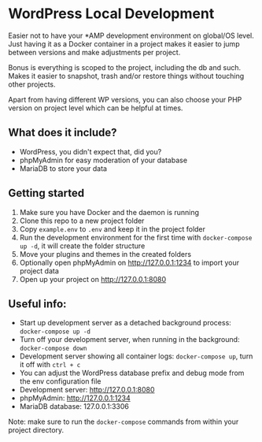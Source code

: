# WordPress Local Development

Easier not to have your \*AMP development environment on global/OS level. Just having it as a Docker container in a project makes it easier to jump between versions and make adjustments per project.

Bonus is everything is scoped to the project, including the db and such. Makes it easier to snapshot, trash and/or restore things without touching other projects.

Apart from having different WP versions, you can also choose your PHP version on project level which can be helpful at times.

## What does it include?

- WordPress, you didn't expect that, did you?
- phpMyAdmin for easy moderation of your database
- MariaDB to store your data

## Getting started

1. Make sure you have Docker and the daemon is running
2. Clone this repo to a new project folder
3. Copy `example.env` to `.env` and keep it in the project folder
4. Run the development environment for the first time with `docker-compose up -d`, it will create the folder structure
5. Move your plugins and themes in the created folders
6. Optionally open phpMyAdmin on http://127.0.0.1:1234 to import your project data
7. Open up your project on http://127.0.0.1:8080

## Useful info:

- Start up development server as a detached background process: `docker-compose up -d`
- Turn off your development server, when running in the background: `docker-compose down`
- Development server showing all container logs: `docker-compose up`, turn it off with `ctrl + c`
- You can adjust the WordPress database prefix and debug mode from the env configuration file
- Development server: http://127.0.0.1:8080
- phpMyAdmin: http://127.0.0.1:1234
- MariaDB database: 127.0.0.1:3306

Note: make sure to run the `docker-compose` commands from within your project directory.
